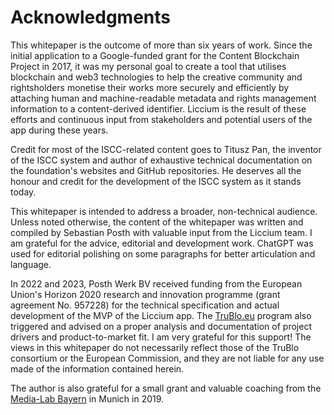 # Acknowledgments

This whitepaper is the outcome of more than six years of work. Since the initial application to a Google-funded grant for the Content Blockchain Project in 2017, it was my personal goal to create a tool that utilises blockchain and web3 technologies to help the creative community and rightsholders monetise their works more securely and efficiently by attaching human and machine-readable metadata and rights management information to a content-derived identifier. Liccium is the result of these efforts and continuous input from stakeholders and potential users of the app during these years.

Credit for most of the ISCC-related content goes to Titusz Pan, the inventor of the ISCC system and author of exhaustive technical documentation on the foundation's websites and GitHub repositories. He deserves all the honour and credit for the development of the ISCC system as it stands today.

This whitepaper is intended to address a broader, non-technical audience. Unless noted otherwise, the content of the whitepaper was written and compiled by Sebastian Posth with valuable input from the Liccium team. I am grateful for the advice, editorial and development work. ChatGPT was used for editorial polishing on some paragraphs for better articulation and language.

In 2022 and 2023, Posth Werk BV received funding from the European Union's Horizon 2020 research and innovation programme (grant agreement No. 957228) for the technical specification and actual development of the MVP of the Liccium app. The [TruBlo.eu](https://trublo.eu) program also triggered and advised on a proper analysis and documentation of project drivers and product-to-market fit. I am very grateful for this support! The views in this whitepaper do not necessarily reflect those of the TruBlo consortium or the European Commission, and they are not liable for any use made of the information contained herein.

The author is also grateful for a small grant and valuable coaching from the [Media-Lab Bayern](https://www.media-lab.de/de/) in Munich in 2019.
